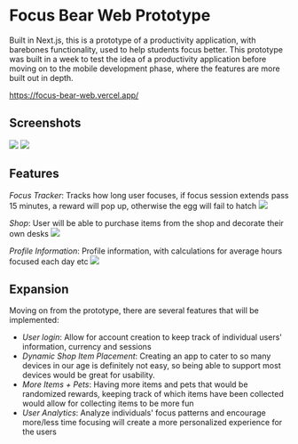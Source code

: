 # Focus Bear Web Prototype

Built in Next.js, this is a prototype of a productivity application, with barebones functionality, used to help students focus better.
This prototype was built in a week to test the idea of a productivity application before moving on to the mobile development phase, where the features are more built out in depth.

https://focus-bear-web.vercel.app/

## Screenshots
![](@/lib/Screenshots/home/homestart.png)
![](@/lib/Screenshots/home/home_reward.png)

## Features

_Focus Tracker_: Tracks how long user focuses, if focus session extends pass 15 minutes, a reward will pop up, otherwise the egg will fail to hatch
![](./src/lib/Screenshots/home_failed.png)

_Shop_: User will be able to purchase items from the shop and decorate their own desks
![](./src/lib/Screenshots/profile/shop.png)

_Profile Information_: Profile information, with calculations for average hours focused each day etc
![](./src/lib/Screenshots/profile/profileinfo.png)

## Expansion

Moving on from the prototype, there are several features that will be implemented:

- _User login_: Allow for account creation to keep track of individual users' information, currency and sessions
- _Dynamic Shop Item Placement_: Creating an app to cater to so many devices in our age is definitely not easy, so being able to support most devices would be great for usability.
- _More Items + Pets_: Having more items and pets that would be randomized rewards, keeping track of which items have been collected would allow for collecting items to be more fun
- _User Analytics_: Analyze individuals' focus patterns and encourage more/less time focusing will create a more personalized experience for the users 
